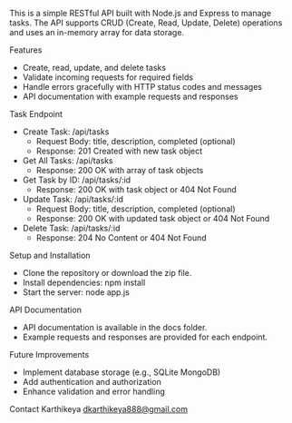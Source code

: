 This is a simple RESTful API built with Node.js and Express to manage tasks.
The API supports CRUD (Create, Read, Update, Delete) operations and uses an in-memory array for data storage.

Features
- Create, read, update, and delete tasks
- Validate incoming requests for required fields
- Handle errors gracefully with HTTP status codes and messages
- API documentation with example requests and responses

Task Endpoint
- Create Task: /api/tasks
    - Request Body: title, description, completed (optional)
    - Response: 201 Created with new task object
- Get All Tasks: /api/tasks
    - Response: 200 OK with array of task objects
- Get Task by ID: /api/tasks/:id
    - Response: 200 OK with task object or 404 Not Found
- Update Task: /api/tasks/:id
    - Request Body: title, description, completed (optional)
    - Response: 200 OK with updated task object or 404 Not Found
- Delete Task: /api/tasks/:id
    - Response: 204 No Content or 404 Not Found
 
Setup and Installation
- Clone the repository or download the zip file.
- Install dependencies: npm install
- Start the server: node app.js

API Documentation
- API documentation is available in the docs folder.
- Example requests and responses are provided for each endpoint.

Future Improvements
- Implement database storage (e.g., SQLite MongoDB)
- Add authentication and authorization
- Enhance validation and error handling

Contact
Karthikeya
dkarthikeya888@gmail.com
